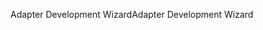 <span data-ttu-id="ab2b4-101">Adapter Development Wizard</span><span class="sxs-lookup"><span data-stu-id="ab2b4-101">Adapter Development Wizard</span></span>